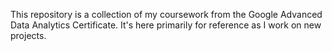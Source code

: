 This repository is a collection of my coursework from the Google Advanced Data Analytics Certificate. It's here primarily for reference as I work on new projects.
